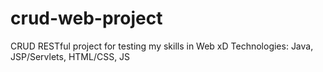 # crud-web-project
CRUD RESTful project for testing my skills in Web xD Technologies: Java, JSP/Servlets, HTML/CSS, JS
